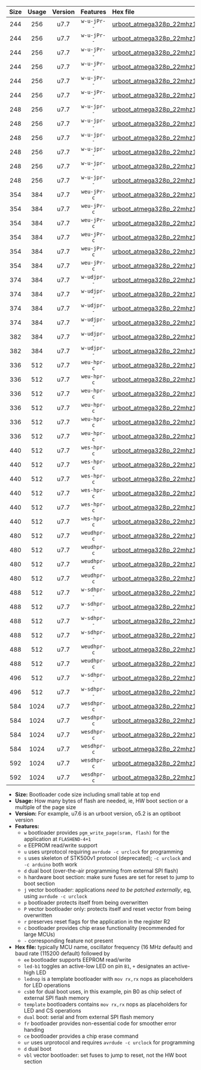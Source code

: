 |Size|Usage|Version|Features|Hex file|
|:-:|:-:|:-:|:-:|:--|
|244|256|u7.7|`w-u-jPr--`|[urboot_atmega328p_22mhz1184_19200bps_led+b1_ur_vbl.hex](https://raw.githubusercontent.com/stefanrueger/urboot.hex/main/mcus/atmega328p/fcpu_22mhz1184/19200_bps/urboot_atmega328p_22mhz1184_19200bps_led+b1_ur_vbl.hex)|
|244|256|u7.7|`w-u-jPr--`|[urboot_atmega328p_22mhz1184_19200bps_led+b5_ur_vbl.hex](https://raw.githubusercontent.com/stefanrueger/urboot.hex/main/mcus/atmega328p/fcpu_22mhz1184/19200_bps/urboot_atmega328p_22mhz1184_19200bps_led+b5_ur_vbl.hex)|
|244|256|u7.7|`w-u-jPr--`|[urboot_atmega328p_22mhz1184_19200bps_led+d5_ur_vbl.hex](https://raw.githubusercontent.com/stefanrueger/urboot.hex/main/mcus/atmega328p/fcpu_22mhz1184/19200_bps/urboot_atmega328p_22mhz1184_19200bps_led+d5_ur_vbl.hex)|
|244|256|u7.7|`w-u-jPr--`|[urboot_atmega328p_22mhz1184_19200bps_led-b1_ur_vbl.hex](https://raw.githubusercontent.com/stefanrueger/urboot.hex/main/mcus/atmega328p/fcpu_22mhz1184/19200_bps/urboot_atmega328p_22mhz1184_19200bps_led-b1_ur_vbl.hex)|
|244|256|u7.7|`w-u-jPr--`|[urboot_atmega328p_22mhz1184_19200bps_led-d5_ur_vbl.hex](https://raw.githubusercontent.com/stefanrueger/urboot.hex/main/mcus/atmega328p/fcpu_22mhz1184/19200_bps/urboot_atmega328p_22mhz1184_19200bps_led-d5_ur_vbl.hex)|
|244|256|u7.7|`w-u-jPr--`|[urboot_atmega328p_22mhz1184_19200bps_lednop_ur_vbl.hex](https://raw.githubusercontent.com/stefanrueger/urboot.hex/main/mcus/atmega328p/fcpu_22mhz1184/19200_bps/urboot_atmega328p_22mhz1184_19200bps_lednop_ur_vbl.hex)|
|248|256|u7.7|`w-u-jpr--`|[urboot_atmega328p_22mhz1184_19200bps_led+b1_fr_ur_vbl.hex](https://raw.githubusercontent.com/stefanrueger/urboot.hex/main/mcus/atmega328p/fcpu_22mhz1184/19200_bps/urboot_atmega328p_22mhz1184_19200bps_led+b1_fr_ur_vbl.hex)|
|248|256|u7.7|`w-u-jpr--`|[urboot_atmega328p_22mhz1184_19200bps_led+b5_fr_ur_vbl.hex](https://raw.githubusercontent.com/stefanrueger/urboot.hex/main/mcus/atmega328p/fcpu_22mhz1184/19200_bps/urboot_atmega328p_22mhz1184_19200bps_led+b5_fr_ur_vbl.hex)|
|248|256|u7.7|`w-u-jpr--`|[urboot_atmega328p_22mhz1184_19200bps_led+d5_fr_ur_vbl.hex](https://raw.githubusercontent.com/stefanrueger/urboot.hex/main/mcus/atmega328p/fcpu_22mhz1184/19200_bps/urboot_atmega328p_22mhz1184_19200bps_led+d5_fr_ur_vbl.hex)|
|248|256|u7.7|`w-u-jpr--`|[urboot_atmega328p_22mhz1184_19200bps_led-b1_fr_ur_vbl.hex](https://raw.githubusercontent.com/stefanrueger/urboot.hex/main/mcus/atmega328p/fcpu_22mhz1184/19200_bps/urboot_atmega328p_22mhz1184_19200bps_led-b1_fr_ur_vbl.hex)|
|248|256|u7.7|`w-u-jpr--`|[urboot_atmega328p_22mhz1184_19200bps_led-d5_fr_ur_vbl.hex](https://raw.githubusercontent.com/stefanrueger/urboot.hex/main/mcus/atmega328p/fcpu_22mhz1184/19200_bps/urboot_atmega328p_22mhz1184_19200bps_led-d5_fr_ur_vbl.hex)|
|248|256|u7.7|`w-u-jpr--`|[urboot_atmega328p_22mhz1184_19200bps_lednop_fr_ur_vbl.hex](https://raw.githubusercontent.com/stefanrueger/urboot.hex/main/mcus/atmega328p/fcpu_22mhz1184/19200_bps/urboot_atmega328p_22mhz1184_19200bps_lednop_fr_ur_vbl.hex)|
|354|384|u7.7|`weu-jPr-c`|[urboot_atmega328p_22mhz1184_19200bps_ee_led+b1_fr_ce_ur_vbl.hex](https://raw.githubusercontent.com/stefanrueger/urboot.hex/main/mcus/atmega328p/fcpu_22mhz1184/19200_bps/urboot_atmega328p_22mhz1184_19200bps_ee_led+b1_fr_ce_ur_vbl.hex)|
|354|384|u7.7|`weu-jPr-c`|[urboot_atmega328p_22mhz1184_19200bps_ee_led+b5_fr_ce_ur_vbl.hex](https://raw.githubusercontent.com/stefanrueger/urboot.hex/main/mcus/atmega328p/fcpu_22mhz1184/19200_bps/urboot_atmega328p_22mhz1184_19200bps_ee_led+b5_fr_ce_ur_vbl.hex)|
|354|384|u7.7|`weu-jPr-c`|[urboot_atmega328p_22mhz1184_19200bps_ee_led+d5_fr_ce_ur_vbl.hex](https://raw.githubusercontent.com/stefanrueger/urboot.hex/main/mcus/atmega328p/fcpu_22mhz1184/19200_bps/urboot_atmega328p_22mhz1184_19200bps_ee_led+d5_fr_ce_ur_vbl.hex)|
|354|384|u7.7|`weu-jPr-c`|[urboot_atmega328p_22mhz1184_19200bps_ee_led-b1_fr_ce_ur_vbl.hex](https://raw.githubusercontent.com/stefanrueger/urboot.hex/main/mcus/atmega328p/fcpu_22mhz1184/19200_bps/urboot_atmega328p_22mhz1184_19200bps_ee_led-b1_fr_ce_ur_vbl.hex)|
|354|384|u7.7|`weu-jPr-c`|[urboot_atmega328p_22mhz1184_19200bps_ee_led-d5_fr_ce_ur_vbl.hex](https://raw.githubusercontent.com/stefanrueger/urboot.hex/main/mcus/atmega328p/fcpu_22mhz1184/19200_bps/urboot_atmega328p_22mhz1184_19200bps_ee_led-d5_fr_ce_ur_vbl.hex)|
|354|384|u7.7|`weu-jPr-c`|[urboot_atmega328p_22mhz1184_19200bps_ee_lednop_fr_ce_ur_vbl.hex](https://raw.githubusercontent.com/stefanrueger/urboot.hex/main/mcus/atmega328p/fcpu_22mhz1184/19200_bps/urboot_atmega328p_22mhz1184_19200bps_ee_lednop_fr_ce_ur_vbl.hex)|
|374|384|u7.7|`w-udjpr--`|[urboot_atmega328p_22mhz1184_19200bps_led+b1_csb0_dual_ur_vbl.hex](https://raw.githubusercontent.com/stefanrueger/urboot.hex/main/mcus/atmega328p/fcpu_22mhz1184/19200_bps/urboot_atmega328p_22mhz1184_19200bps_led+b1_csb0_dual_ur_vbl.hex)|
|374|384|u7.7|`w-udjpr--`|[urboot_atmega328p_22mhz1184_19200bps_led+d5_csb0_dual_ur_vbl.hex](https://raw.githubusercontent.com/stefanrueger/urboot.hex/main/mcus/atmega328p/fcpu_22mhz1184/19200_bps/urboot_atmega328p_22mhz1184_19200bps_led+d5_csb0_dual_ur_vbl.hex)|
|374|384|u7.7|`w-udjpr--`|[urboot_atmega328p_22mhz1184_19200bps_led-b1_csb0_dual_ur_vbl.hex](https://raw.githubusercontent.com/stefanrueger/urboot.hex/main/mcus/atmega328p/fcpu_22mhz1184/19200_bps/urboot_atmega328p_22mhz1184_19200bps_led-b1_csb0_dual_ur_vbl.hex)|
|374|384|u7.7|`w-udjpr--`|[urboot_atmega328p_22mhz1184_19200bps_led-d5_csb0_dual_ur_vbl.hex](https://raw.githubusercontent.com/stefanrueger/urboot.hex/main/mcus/atmega328p/fcpu_22mhz1184/19200_bps/urboot_atmega328p_22mhz1184_19200bps_led-d5_csb0_dual_ur_vbl.hex)|
|382|384|u7.7|`w-udjpr--`|[urboot_atmega328p_22mhz1184_19200bps_led+b1_csd5_dual_ur_vbl.hex](https://raw.githubusercontent.com/stefanrueger/urboot.hex/main/mcus/atmega328p/fcpu_22mhz1184/19200_bps/urboot_atmega328p_22mhz1184_19200bps_led+b1_csd5_dual_ur_vbl.hex)|
|382|384|u7.7|`w-udjpr--`|[urboot_atmega328p_22mhz1184_19200bps_template_dual_ur_vbl.hex](https://raw.githubusercontent.com/stefanrueger/urboot.hex/main/mcus/atmega328p/fcpu_22mhz1184/19200_bps/urboot_atmega328p_22mhz1184_19200bps_template_dual_ur_vbl.hex)|
|336|512|u7.7|`weu-hpr-c`|[urboot_atmega328p_22mhz1184_19200bps_ee_led+b1_fr_ce_ur.hex](https://raw.githubusercontent.com/stefanrueger/urboot.hex/main/mcus/atmega328p/fcpu_22mhz1184/19200_bps/urboot_atmega328p_22mhz1184_19200bps_ee_led+b1_fr_ce_ur.hex)|
|336|512|u7.7|`weu-hpr-c`|[urboot_atmega328p_22mhz1184_19200bps_ee_led+b5_fr_ce_ur.hex](https://raw.githubusercontent.com/stefanrueger/urboot.hex/main/mcus/atmega328p/fcpu_22mhz1184/19200_bps/urboot_atmega328p_22mhz1184_19200bps_ee_led+b5_fr_ce_ur.hex)|
|336|512|u7.7|`weu-hpr-c`|[urboot_atmega328p_22mhz1184_19200bps_ee_led+d5_fr_ce_ur.hex](https://raw.githubusercontent.com/stefanrueger/urboot.hex/main/mcus/atmega328p/fcpu_22mhz1184/19200_bps/urboot_atmega328p_22mhz1184_19200bps_ee_led+d5_fr_ce_ur.hex)|
|336|512|u7.7|`weu-hpr-c`|[urboot_atmega328p_22mhz1184_19200bps_ee_led-b1_fr_ce_ur.hex](https://raw.githubusercontent.com/stefanrueger/urboot.hex/main/mcus/atmega328p/fcpu_22mhz1184/19200_bps/urboot_atmega328p_22mhz1184_19200bps_ee_led-b1_fr_ce_ur.hex)|
|336|512|u7.7|`weu-hpr-c`|[urboot_atmega328p_22mhz1184_19200bps_ee_led-d5_fr_ce_ur.hex](https://raw.githubusercontent.com/stefanrueger/urboot.hex/main/mcus/atmega328p/fcpu_22mhz1184/19200_bps/urboot_atmega328p_22mhz1184_19200bps_ee_led-d5_fr_ce_ur.hex)|
|336|512|u7.7|`weu-hpr-c`|[urboot_atmega328p_22mhz1184_19200bps_ee_lednop_fr_ce_ur.hex](https://raw.githubusercontent.com/stefanrueger/urboot.hex/main/mcus/atmega328p/fcpu_22mhz1184/19200_bps/urboot_atmega328p_22mhz1184_19200bps_ee_lednop_fr_ce_ur.hex)|
|440|512|u7.7|`wes-hpr-c`|[urboot_atmega328p_22mhz1184_19200bps_ee_led+b1_fr_ce.hex](https://raw.githubusercontent.com/stefanrueger/urboot.hex/main/mcus/atmega328p/fcpu_22mhz1184/19200_bps/urboot_atmega328p_22mhz1184_19200bps_ee_led+b1_fr_ce.hex)|
|440|512|u7.7|`wes-hpr-c`|[urboot_atmega328p_22mhz1184_19200bps_ee_led+b5_fr_ce.hex](https://raw.githubusercontent.com/stefanrueger/urboot.hex/main/mcus/atmega328p/fcpu_22mhz1184/19200_bps/urboot_atmega328p_22mhz1184_19200bps_ee_led+b5_fr_ce.hex)|
|440|512|u7.7|`wes-hpr-c`|[urboot_atmega328p_22mhz1184_19200bps_ee_led+d5_fr_ce.hex](https://raw.githubusercontent.com/stefanrueger/urboot.hex/main/mcus/atmega328p/fcpu_22mhz1184/19200_bps/urboot_atmega328p_22mhz1184_19200bps_ee_led+d5_fr_ce.hex)|
|440|512|u7.7|`wes-hpr-c`|[urboot_atmega328p_22mhz1184_19200bps_ee_led-b1_fr_ce.hex](https://raw.githubusercontent.com/stefanrueger/urboot.hex/main/mcus/atmega328p/fcpu_22mhz1184/19200_bps/urboot_atmega328p_22mhz1184_19200bps_ee_led-b1_fr_ce.hex)|
|440|512|u7.7|`wes-hpr-c`|[urboot_atmega328p_22mhz1184_19200bps_ee_led-d5_fr_ce.hex](https://raw.githubusercontent.com/stefanrueger/urboot.hex/main/mcus/atmega328p/fcpu_22mhz1184/19200_bps/urboot_atmega328p_22mhz1184_19200bps_ee_led-d5_fr_ce.hex)|
|440|512|u7.7|`wes-hpr-c`|[urboot_atmega328p_22mhz1184_19200bps_ee_lednop_fr_ce.hex](https://raw.githubusercontent.com/stefanrueger/urboot.hex/main/mcus/atmega328p/fcpu_22mhz1184/19200_bps/urboot_atmega328p_22mhz1184_19200bps_ee_lednop_fr_ce.hex)|
|480|512|u7.7|`weudhpr-c`|[urboot_atmega328p_22mhz1184_19200bps_ee_led+b1_csb0_dual_fr_ce_ur.hex](https://raw.githubusercontent.com/stefanrueger/urboot.hex/main/mcus/atmega328p/fcpu_22mhz1184/19200_bps/urboot_atmega328p_22mhz1184_19200bps_ee_led+b1_csb0_dual_fr_ce_ur.hex)|
|480|512|u7.7|`weudhpr-c`|[urboot_atmega328p_22mhz1184_19200bps_ee_led+d5_csb0_dual_fr_ce_ur.hex](https://raw.githubusercontent.com/stefanrueger/urboot.hex/main/mcus/atmega328p/fcpu_22mhz1184/19200_bps/urboot_atmega328p_22mhz1184_19200bps_ee_led+d5_csb0_dual_fr_ce_ur.hex)|
|480|512|u7.7|`weudhpr-c`|[urboot_atmega328p_22mhz1184_19200bps_ee_led-b1_csb0_dual_fr_ce_ur.hex](https://raw.githubusercontent.com/stefanrueger/urboot.hex/main/mcus/atmega328p/fcpu_22mhz1184/19200_bps/urboot_atmega328p_22mhz1184_19200bps_ee_led-b1_csb0_dual_fr_ce_ur.hex)|
|480|512|u7.7|`weudhpr-c`|[urboot_atmega328p_22mhz1184_19200bps_ee_led-d5_csb0_dual_fr_ce_ur.hex](https://raw.githubusercontent.com/stefanrueger/urboot.hex/main/mcus/atmega328p/fcpu_22mhz1184/19200_bps/urboot_atmega328p_22mhz1184_19200bps_ee_led-d5_csb0_dual_fr_ce_ur.hex)|
|488|512|u7.7|`w-sdhpr--`|[urboot_atmega328p_22mhz1184_19200bps_led+b1_csb0_dual_fr.hex](https://raw.githubusercontent.com/stefanrueger/urboot.hex/main/mcus/atmega328p/fcpu_22mhz1184/19200_bps/urboot_atmega328p_22mhz1184_19200bps_led+b1_csb0_dual_fr.hex)|
|488|512|u7.7|`w-sdhpr--`|[urboot_atmega328p_22mhz1184_19200bps_led+d5_csb0_dual_fr.hex](https://raw.githubusercontent.com/stefanrueger/urboot.hex/main/mcus/atmega328p/fcpu_22mhz1184/19200_bps/urboot_atmega328p_22mhz1184_19200bps_led+d5_csb0_dual_fr.hex)|
|488|512|u7.7|`w-sdhpr--`|[urboot_atmega328p_22mhz1184_19200bps_led-b1_csb0_dual_fr.hex](https://raw.githubusercontent.com/stefanrueger/urboot.hex/main/mcus/atmega328p/fcpu_22mhz1184/19200_bps/urboot_atmega328p_22mhz1184_19200bps_led-b1_csb0_dual_fr.hex)|
|488|512|u7.7|`w-sdhpr--`|[urboot_atmega328p_22mhz1184_19200bps_led-d5_csb0_dual_fr.hex](https://raw.githubusercontent.com/stefanrueger/urboot.hex/main/mcus/atmega328p/fcpu_22mhz1184/19200_bps/urboot_atmega328p_22mhz1184_19200bps_led-d5_csb0_dual_fr.hex)|
|488|512|u7.7|`weudhpr-c`|[urboot_atmega328p_22mhz1184_19200bps_ee_led+b1_csd5_dual_fr_ce_ur.hex](https://raw.githubusercontent.com/stefanrueger/urboot.hex/main/mcus/atmega328p/fcpu_22mhz1184/19200_bps/urboot_atmega328p_22mhz1184_19200bps_ee_led+b1_csd5_dual_fr_ce_ur.hex)|
|488|512|u7.7|`weudhpr-c`|[urboot_atmega328p_22mhz1184_19200bps_ee_template_dual_fr_ce_ur.hex](https://raw.githubusercontent.com/stefanrueger/urboot.hex/main/mcus/atmega328p/fcpu_22mhz1184/19200_bps/urboot_atmega328p_22mhz1184_19200bps_ee_template_dual_fr_ce_ur.hex)|
|496|512|u7.7|`w-sdhpr--`|[urboot_atmega328p_22mhz1184_19200bps_led+b1_csd5_dual_fr.hex](https://raw.githubusercontent.com/stefanrueger/urboot.hex/main/mcus/atmega328p/fcpu_22mhz1184/19200_bps/urboot_atmega328p_22mhz1184_19200bps_led+b1_csd5_dual_fr.hex)|
|496|512|u7.7|`w-sdhpr--`|[urboot_atmega328p_22mhz1184_19200bps_template_dual_fr.hex](https://raw.githubusercontent.com/stefanrueger/urboot.hex/main/mcus/atmega328p/fcpu_22mhz1184/19200_bps/urboot_atmega328p_22mhz1184_19200bps_template_dual_fr.hex)|
|584|1024|u7.7|`wesdhpr-c`|[urboot_atmega328p_22mhz1184_19200bps_ee_led+b1_csb0_dual_fr_ce.hex](https://raw.githubusercontent.com/stefanrueger/urboot.hex/main/mcus/atmega328p/fcpu_22mhz1184/19200_bps/urboot_atmega328p_22mhz1184_19200bps_ee_led+b1_csb0_dual_fr_ce.hex)|
|584|1024|u7.7|`wesdhpr-c`|[urboot_atmega328p_22mhz1184_19200bps_ee_led+d5_csb0_dual_fr_ce.hex](https://raw.githubusercontent.com/stefanrueger/urboot.hex/main/mcus/atmega328p/fcpu_22mhz1184/19200_bps/urboot_atmega328p_22mhz1184_19200bps_ee_led+d5_csb0_dual_fr_ce.hex)|
|584|1024|u7.7|`wesdhpr-c`|[urboot_atmega328p_22mhz1184_19200bps_ee_led-b1_csb0_dual_fr_ce.hex](https://raw.githubusercontent.com/stefanrueger/urboot.hex/main/mcus/atmega328p/fcpu_22mhz1184/19200_bps/urboot_atmega328p_22mhz1184_19200bps_ee_led-b1_csb0_dual_fr_ce.hex)|
|584|1024|u7.7|`wesdhpr-c`|[urboot_atmega328p_22mhz1184_19200bps_ee_led-d5_csb0_dual_fr_ce.hex](https://raw.githubusercontent.com/stefanrueger/urboot.hex/main/mcus/atmega328p/fcpu_22mhz1184/19200_bps/urboot_atmega328p_22mhz1184_19200bps_ee_led-d5_csb0_dual_fr_ce.hex)|
|592|1024|u7.7|`wesdhpr-c`|[urboot_atmega328p_22mhz1184_19200bps_ee_led+b1_csd5_dual_fr_ce.hex](https://raw.githubusercontent.com/stefanrueger/urboot.hex/main/mcus/atmega328p/fcpu_22mhz1184/19200_bps/urboot_atmega328p_22mhz1184_19200bps_ee_led+b1_csd5_dual_fr_ce.hex)|
|592|1024|u7.7|`wesdhpr-c`|[urboot_atmega328p_22mhz1184_19200bps_ee_template_dual_fr_ce.hex](https://raw.githubusercontent.com/stefanrueger/urboot.hex/main/mcus/atmega328p/fcpu_22mhz1184/19200_bps/urboot_atmega328p_22mhz1184_19200bps_ee_template_dual_fr_ce.hex)|

- **Size:** Bootloader code size including small table at top end
- **Usage:** How many bytes of flash are needed, ie, HW boot section or a multiple of the page size
- **Version:** For example, u7.6 is an urboot version, o5.2 is an optiboot version
- **Features:**
  + `w` bootloader provides `pgm_write_page(sram, flash)` for the application at `FLASHEND-4+1`
  + `e` EEPROM read/write support
  + `u` uses urprotocol requiring `avrdude -c urclock` for programming
  + `s` uses skeleton of STK500v1 protocol (deprecated); `-c urclock` and `-c arduino` both work
  + `d` dual boot (over-the-air programming from external SPI flash)
  + `h` hardware boot section: make sure fuses are set for reset to jump to boot section
  + `j` vector bootloader: applications *need to be patched externally*, eg, using `avrdude -c urclock`
  + `p` bootloader protects itself from being overwritten
  + `P` vector bootloader only: protects itself and reset vector from being overwritten
  + `r` preserves reset flags for the application in the register R2
  + `c` bootloader provides chip erase functionality (recommended for large MCUs)
  + `-` corresponding feature not present
- **Hex file:** typically MCU name, oscillator frequency (16 MHz default) and baud rate (115200 default) followed by
  + `ee` bootloader supports EEPROM read/write
  + `led-b1` toggles an active-low LED on pin `B1`, `+` designates an active-high LED
  + `lednop` is a template bootloader with `mov rx,rx` nops as placeholders for LED operations
  + `csb0` for dual boot uses, in this example, pin B0 as chip select of external SPI flash memory
  + `template` bootloaders contains `mov rx,rx` nops as placeholders for LED and CS operations
  + `dual` boot: serial and from external SPI flash memory
  + `fr` bootloader provides non-essential code for smoother error handing
  + `ce` bootloader provides a chip erase command
  + `ur` uses urprotocol and requires `avrdude -c urclock` for programming
  + `d` dual boot
  + `vbl` vector bootloader: set fuses to jump to reset, not the HW boot section
